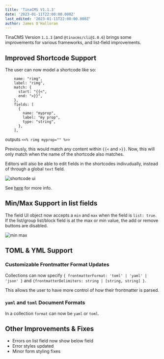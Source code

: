 ```yaml
---
title: 'TinaCMS V1.1.3'
date: '2023-01-11T22:00:00.000Z'
last_edited: '2023-01-11T22:00:00.000Z'
author: James O'Halloran
---
```


TinaCMS Version `1.1.3` (and `@tinacms/cli@1.0.6`) brings some improvements for various frameworks, and list-field improvements.

## Improved Shortcode Support

The user can now model a shortcode like so:

```
    name: "rimg",
    label: "rimg",
    match: {
      start: "{{<",
      end: ">}}",
    },
    fields: [
      {
        name: "myprop",
        label: "my prop",
        type: "string",
      },
    ],
```

outputs `<<% rimg myprop="" %>>`

Previously, this would match any content within `{{<` and `>}}`. Now, this will only match when the name of the shortcode also matches.

Editors will also be able to edit fields in the shortcodes indivudually, instead of through a global `text` field.

![shortcode ui](https://res.cloudinary.com/forestry-demo/image/upload/v1673527397/tina-io/docs/shortcodes.png)

See [here](https://tina.io/docs/reference/types/rich-text/#custom-shortcode-syntax) for more info.

## Min/Max Support in list fields

The field UI object now accepts a `min` and `max` when the field is `list: true`. If the list/group list/block field is at the max or min value, the add or remove buttons are disabled.

![min max](https://res.cloudinary.com/forestry-demo/image/upload/v1673542191/tina-io/docs/minmax.png)

## TOML & YML Support

### Customizable Frontmatter Format Updates

Collections can now specify `{ frontmatterFormat: 'toml' | 'yaml' | 'json' }` and `{frontmatterDelimiters: string | [string, string] }`.

This allows the user to have more control of how their frontmatter is parsed.

### `yaml` and `toml` Document Formats

In a collection `format` can now be `yaml` or `toml`.

## Other Improvements & Fixes

- Errors on list field now show below field
- Error styles updated
- Minor form styling fixes
